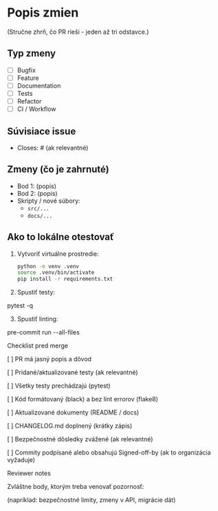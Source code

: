 # Popis zmien
(Stručne zhrň, čo PR rieši - jeden až tri odstavce.)

## Typ zmeny
- [ ] Bugfix
- [ ] Feature
- [ ] Documentation
- [ ] Tests
- [ ] Refactor
- [ ] CI / Workflow

## Súvisiace issue
- Closes: #<issue-number> (ak relevantné)

## Zmeny (čo je zahrnuté)
- Bod 1: (popis)
- Bod 2: (popis)
- Skripty / nové súbory:
  - `src/...`
  - `docs/...`

## Ako to lokálne otestovať
1. Vytvoriť virtuálne prostredie:
   ```bash
   python -m venv .venv
   source .venv/bin/activate
   pip install -r requirements.txt
2. Spustiť testy:

pytest -q


3. Spustiť linting:

pre-commit run --all-files



Checklist pred merge

[ ] PR má jasný popis a dôvod

[ ] Pridané/aktualizované testy (ak relevantné)

[ ] Všetky testy prechádzajú (pytest)

[ ] Kód formátovaný (black) a bez lint errorov (flake8)

[ ] Aktualizované dokumenty (README / docs)

[ ] CHANGELOG.md doplnený (krátky zápis)

[ ] Bezpečnostné dôsledky zvážené (ak relevantné)

[ ] Commity podpísané alebo obsahujú Signed-off-by (ak to organizácia vyžaduje)


Reviewer notes

Zvláštne body, ktorým treba venovať pozornosť:

(napríklad: bezpečnostné limity, zmeny v API, migrácie dát)
